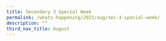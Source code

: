 ```yaml
---
title: Secondary 3 Special Week
permalink: /whats-happening/2021/aug/sec-3-special-week/
description: ""
third_nav_title: August
---
```

